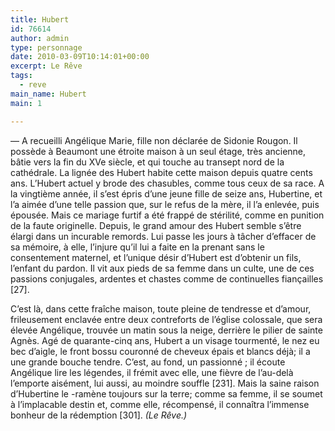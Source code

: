 ```yaml
---
title: Hubert
id: 76614
author: admin
type: personnage
date: 2010-03-09T10:14:01+00:00
excerpt: Le Rêve
tags:
  - reve
main_name: Hubert
main: 1

---
```

— A recueilli Angélique Marie, fille non déclarée de Sidonie Rougon. Il possède à Beaumont une étroite maison à un seul étage, très ancienne, bâtie vers la fin du XVe siècle, et qui touche au transept nord de la cathédrale. La lignée des Hubert habite cette maison depuis quatre cents ans. L&rsquo;Hubert actuel y brode des chasubles, comme tous ceux de sa race. A la vingtième année, il s&rsquo;est épris d&rsquo;une jeune fille de seize ans, Hubertine, et l&rsquo;a aimée d&rsquo;une telle passion que, sur le refus de la mère, il l&rsquo;a enlevée, puis épousée. Mais ce mariage furtif a été frappé de stérilité, comme en punition de la faute originelle. Depuis, le grand amour des Hubert semble s&rsquo;être élargi dans un incurable remords. Lui passe les jours à tâcher d&rsquo;effacer de sa mémoire, à elle, l&rsquo;injure qu&rsquo;il lui a faite en la prenant sans le consentement maternel, et l&rsquo;unique désir d&rsquo;Hubert est d&rsquo;obtenir un fils, l&rsquo;enfant du pardon. Il vit aux pieds de sa femme dans un culte, une de ces passions conjugales, ardentes et chastes comme de continuelles fiançailles [27].

C&rsquo;est là, dans cette fraîche maison, toute pleine de tendresse et d&rsquo;amour, frileusement enclavée entre deux contreforts de l&rsquo;église colossale, que sera élevée Angélique, trouvée un matin sous la neige, derrière le pilier de sainte Agnès. Agé de quarante-cinq ans, Hubert a un visage tourmenté, le nez eu bec d&rsquo;aigle, le front bossu couronné de cheveux épais et blancs déjà; il a une grande bouche tendre. C&rsquo;est, au fond, un passionné ; il écoute Angélique lire les légendes, il frémit avec elle, une fièvre de l&rsquo;au-delà l&rsquo;emporte aisément, lui aussi, au moindre souffle [231]. Mais la saine raison d&rsquo;Hubertine le -ramène toujours sur la terre; comme sa femme, il se soumet à l&rsquo;implacable destin et, comme elle, récompensé, il connaîtra l&rsquo;immense bonheur de la rédemption [301]. _(Le Rêve.)_